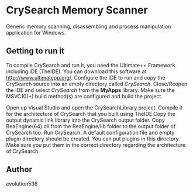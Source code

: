 # CrySearch Memory Scanner

Generic memory scanning, disassembling and process manipulation application for Windows.

## Getting to run it

To compile CrySearch and run it, you need the Ultimate++ Framework including IDE (TheIDE). You can download this software at http://www.ultimatepp.org/. Configure the IDE to run and copy the CrySearch source into an empty directory called *CrySearch*. Close/Reopen the IDE and select *CrySearch* from the **MyApps** library. Make sure the MSVC10(+) build method(s) are configured and build the project.

Open up Visual Studio and open the CrySearchLibrary project. Compile it for the architecture of CrySearch that you built using TheIDE.Copy the output dynamic link library into the CrySearch output folder. Copy BeaEngine(64).dll from the BeaEngine/lib folder to the output folder of CrySearch too. Run CrySearch. A default configuration file and empty plugin directory should be created. You can put plugins in this directory. Make sure you put them in the correct directory regarding the architecture of CrySearch.

## Author

evolution536

